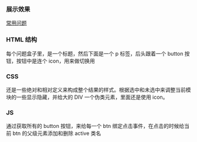 ### 展示效果

[常用问题](http://project-demo.ihsxu.com)

### HTML 结构

每个问题盒子里，是一个标题，然后下面是一个 p 标签，后头跟着一个 button 按钮，按钮中是连个 icon，用来做切换用

### CSS

还是一些绝对和相对定义来构成整个结果的样式。根据选中和未选中来调整当前模块的一些显示隐藏，并给大的 DIV 一个伪类元素，里面还是使用 icon。

### JS

通过获取所有的 button 按钮，来给每一个 btn 绑定点击事件，在点击的时候给当前 btn 的父级元素添加和删除 active 类名
